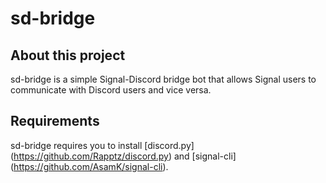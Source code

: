 # sd-bridge
## About this project
sd-bridge is a simple Signal-Discord bridge bot that allows Signal users to
communicate with Discord users and vice versa.

## Requirements
sd-bridge requires you to install [discord.py]
(https://github.com/Rapptz/discord.py) and [signal-cli]
(https://github.com/AsamK/signal-cli).
